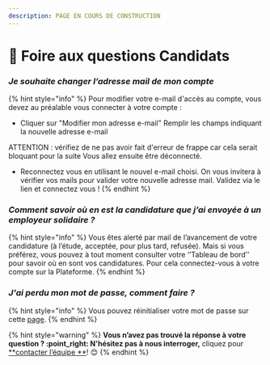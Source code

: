 ```yaml
---
description: PAGE EN COURS DE CONSTRUCTION
---
```


# 🔎 Foire aux questions Candidats

### _Je souhaite changer l’adresse mail de mon compte_

{% hint style="info" %}
Pour modifier votre e-mail d'accès au compte, vous devez au préalable vous connecter à votre compte :&#x20;

* Cliquer sur "Modifier mon adresse e-mail" Remplir les champs indiquant la nouvelle adresse e-mail&#x20;

ATTENTION : vérifiez de ne pas avoir fait d'erreur de frappe car cela serait bloquant pour la suite Vous allez ensuite être déconnecté.&#x20;

* Reconnectez vous en utilisant le nouvel e-mail choisi. On vous invitera à vérifier vos mails pour valider votre nouvelle adresse mail. Validez via le lien et connectez vous !
{% endhint %}

### _**Comment savoir où en est la candidature que j’ai envoyée à un employeur solidaire ?**_

{% hint style="info" %}
Vous êtes alerté par mail de l’avancement de votre candidature (à l’étude, acceptée, pour plus tard, refusée). Mais si vous préférez, vous pouvez à tout moment consulter votre ‘’Tableau de bord’’ pour savoir où en sont vos candidatures. Pour cela connectez-vous à votre compte sur la Plateforme.
{% endhint %}

### _J'ai perdu mon mot de passe, comment faire ?_

{% hint style="info" %}
Vous pouvez réinitialiser votre mot de passe sur cette [page](https://emplois.inclusion.beta.gouv.fr/accounts/password/reset/).
{% endhint %}

{% hint style="warning" %}
**Vous n’avez pas trouvé la réponse à votre question ? **:point\_right: N'hésitez pas à nous interroger**,** cliquez pour [**contacter l’équipe **](https://assistance.inclusion.beta.gouv.fr)!  :blush:&#x20;
{% endhint %}
